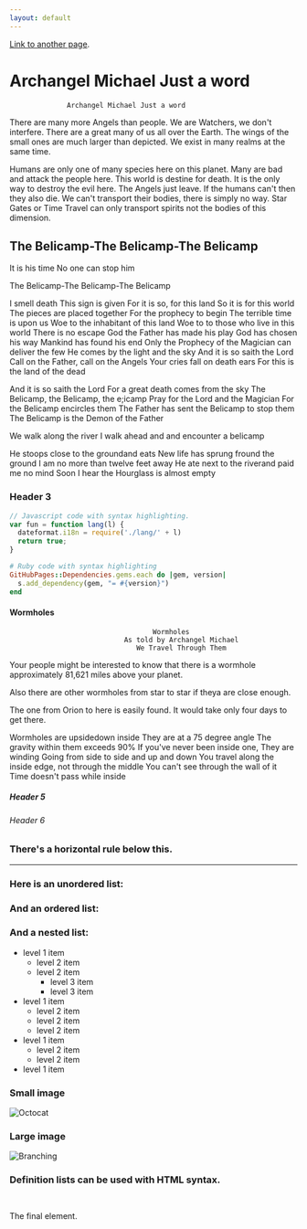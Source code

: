 ```yaml
---
layout: default
---
```


[Link to another page](./another-page.html).


# Archangel Michael Just a word

                  Archangel Michael Just a word
There are many more Angels than people. 
We are Watchers, we don't interfere. 
There are a great many of us all over the Earth.
The wings of the small ones are much larger than depicted. 
We exist in many realms at the same time.

Humans are only one of many species here on this planet.
Many are bad and attack the people here.
This world is destine for death. It is the only way to destroy the evil here. 
The Angels just leave. 
If the humans can't then they also die. 
We can't transport their bodies, there is simply no way. 
Star Gates or Time Travel can only transport spirits not the bodies of this dimension. 


## The Belicamp-The Belicamp-The Belicamp

It is his time
No one can stop him

 The Belicamp-The Belicamp-The Belicamp

I smell death
This sign is given
For it is so, for this land
So it is for this world
The pieces are placed together
For the prophecy to begin
The terrible time is upon us
Woe to the inhabitant of this land
Woe to to those who live in this world
There is no escape
God the Father has made his play
God has chosen his way
Mankind has found his end
Only the Prophecy of the Magician can deliver the few
He comes by the light and the sky
And it is so saith the Lord
Call on the Father, call on the Angels
Your cries fall on death ears
For this is the land of the dead

And it is so saith the Lord
For a great death comes from the sky
The Belicamp, the Belicamp, the e;icamp
Pray for the Lord and the Magician
For the Belicamp encircles them
The Father has sent the Belicamp to stop them
The Belicamp is the Demon of the Father

We walk along the river
I walk ahead and and encounter a belicamp

He stoops close to the groundand eats
New life has sprung fround the ground
I am no more than twelve feet away
He ate next to the riverand paid me no mind
Soon
I hear the Hourglass is almost empty
### Header 3

```js
// Javascript code with syntax highlighting.
var fun = function lang(l) {
  dateformat.i18n = require('./lang/' + l)
  return true;
}
```

```ruby
# Ruby code with syntax highlighting
GitHubPages::Dependencies.gems.each do |gem, version|
  s.add_dependency(gem, "= #{version}")
end
```

####  Wormholes

                                       Wormholes
                                As told by Archangel Michael
                                   We Travel Through Them

Your people might be interested to know that there is a wormhole approximately 81,621 miles above your planet.

Also there are other wormholes from star to star if theya are close enough.

The one from Orion to here is easily found. It would take only four days to get there.

Wormholes are upsidedown inside They are at a 75 degree angle The gravity within them exceeds 90% If you've never been inside one, They are winding Going from side to side and up and down You travel along the inside edge, not through the middle You can't see through the wall of it Time doesn't pass while inside


##### Header 5


###### Header 6

### There's a horizontal rule below this.

* * *

### Here is an unordered list:

### And an ordered list:

### And a nested list:

- level 1 item
  - level 2 item
  - level 2 item
    - level 3 item
    - level 3 item
- level 1 item
  - level 2 item
  - level 2 item
  - level 2 item
- level 1 item
  - level 2 item
  - level 2 item
- level 1 item

### Small image

![Octocat](https://github.githubassets.com/home/larry/Desktop/architect-master/img/user3_bg.png)

### Large image

![Branching](https://guides.github.com/activities/hello-world/branching.png)


### Definition lists can be used with HTML syntax.



```


```
The final element.
```
